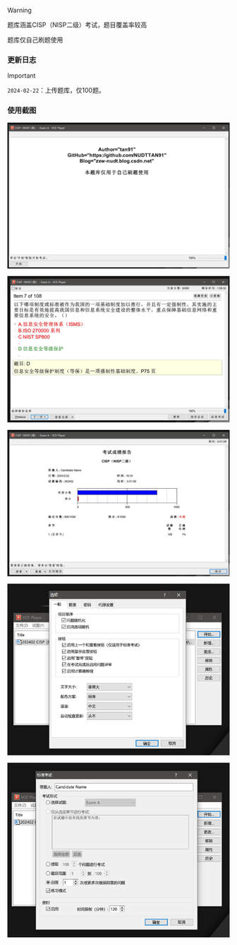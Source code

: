 > [!WARNING]
>
> 题库涵盖CISP（NISP二级）考试，题目覆盖率较高
>
> 题库仅自己刷题使用



### 更新日志

> [!IMPORTANT]
>
> `2024-02-22`：上传题库，仅100题。



### 使用截图

![image-20240222163137560](./images/image-20240222163137560.png)



![image-20240222163338345](./images/image-20240222163338345.png)



![image-20240222163430380](./images/image-20240222163430380.png)



![image-20240222163504426](./images/image-20240222163504426.png)



![image-20240222163540429](./images/image-20240222163540429.png)